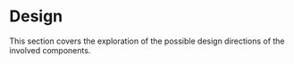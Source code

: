 # Design

This section covers the exploration of the possible design directions of the involved components.

